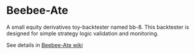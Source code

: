 # Beebee-Ate
A small equity derivatives toy-backtester named bb-8. This backtester is designed for simple strategy logic validation and monitoring.

See details in [Beebee-Ate wiki](https://github.com/JaneShine/Beebee-Ate/wiki)
